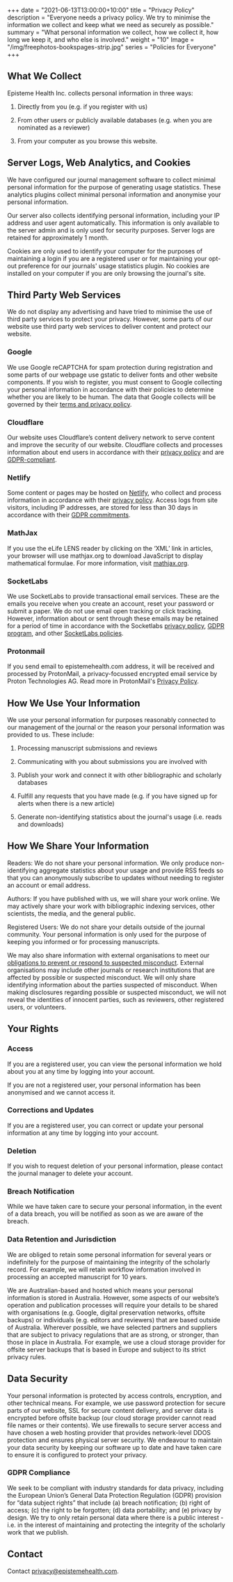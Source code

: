 +++
date = "2021-06-13T13:00:00+10:00"
title = "Privacy Policy"
description = "Everyone needs a privacy policy. We try to minimise the information we collect and keep what we need as securely as possible."
summary = "What personal information we collect, how we collect it, how long we keep it, and who else is involved."
weight = "10"
Image = "/img/freephotos-bookspages-strip.jpg"
series = "Policies for Everyone"
+++

## What We Collect

Episteme Health Inc. collects personal information in three ways:

1. Directly from you (e.g. if you register with us)

2. From other users or publicly available databases (e.g. when you are nominated as a reviewer)

3. From your computer as you browse this website.

## Server Logs, Web Analytics, and Cookies

We have configured our journal management software to collect minimal personal information for the purpose of generating usage statistics. These analytics plugins collect minimal personal information and anonymise your personal information.

Our server also collects identifying personal information, including your IP address and user agent automatically. This information is only available to the server admin and is only used for security purposes. Server logs are retained for approximately 1 month.

Cookies are only used to identify your computer for the purposes of maintaining a login if you are a registered user or for maintaining your opt-out preference for our journals' usage statistics plugin. No cookies are installed on your computer if you are only browsing the journal's site.

## Third Party Web Services

We do not display any advertising and have tried to minimise the use of third party services to protect your privacy. However, some parts of our website use third party web services to deliver content and protect our website.

### Google

We use Google reCAPTCHA for spam protection during registration and some parts of our webpage use gstatic to deliver fonts and other website components. If you wish to register, you must consent to Google collecting your personal information in accordance with their policies to determine whether you are likely to be human. The data that Google collects will be governed by their [terms and privacy policy](https://policies.google.com/privacy).

### Cloudflare

Our website uses Cloudflare’s content delivery network to serve content and improve the security of our website. Cloudflare collects and processes information about end users in accordance with their [privacy policy](https://www.cloudflare.com/privacypolicy/) and are [GDPR-compliant](https://www.cloudflare.com/gdpr/introduction/).

### Netlify

Some content or pages may be hosted on [Netlify](https://www.netlify.com/), who collect and process information in accordance with their [privacy policy](https://www.netlify.com/privacy/). Access logs from site visitors, including IP addresses, are stored for less than 30 days in accordance with their [GDPR commitments](https://www.netlify.com/gdpr/).

### MathJax

If you use the eLife LENS reader by clicking on the ‘XML’ link in articles, your browser will use mathjax.org to download JavaScript to display mathematical formulae. For more information, visit [mathjax.org](https://www.mathjax.org/).

### SocketLabs

We use SocketLabs to provide transactional email services. These are the emails you receive when you create an account, reset your password or submit a paper. We do not use email open tracking or click tracking. However, information about or sent through these emails may be retained for a period of time in accordance with the Socketlabs [privacy policy](https://www.socketlabs.com/legal/privacy/), [GDPR program](https://www.socketlabs.com/legal/gdpr/), and other [SocketLabs policies](https://www.socketlabs.com/legal/).

### Protonmail

If you send email to epistemehealth.com address, it will be received and processed by ProtonMail, a privacy-focussed encrypted email service by Proton Technologies AG. Read more in ProtonMail's [Privacy Policy](https://protonmail.com/privacy-policy).

## How We Use Your Information

We use your personal information for purposes reasonably connected to our management of the journal or the reason your personal information was provided to us. These include:

1. Processing manuscript submissions and reviews

2. Communicating with you about submissions you are involved with

3. Publish your work and connect it with other bibliographic and scholarly databases

4. Fulfill any requests that you have made (e.g. if you have signed up for alerts when there is a new article)

5. Generate non-identifying statistics about the journal's usage (i.e. reads and downloads)

## How We Share Your Information

Readers: We do not share your personal information. We only produce non-identifying aggregate statistics about your usage and provide RSS feeds so that you can anonymously subscribe to updates without needing to register an account or email address.

Authors: If you have published with us, we will share your work online. We may actively share your work with bibliographic indexing services, other scientists, the media, and the general public.

Registered Users: We do not share your details outside of the journal community. Your personal information is only used for the purpose of keeping you informed or for processing manuscripts.

We may also share information with external organisations to meet our [obligations to prevent or respond to suspected misconduct](https://publicationethics.org/resources/discussion-documents/sharing-information-among-editors-chief-regarding-possible-misconduct). External organisations may include other journals or research institutions that are affected by possible or suspected misconduct. We will only share identifying information about the parties suspected of misconduct. When making disclosures regarding possible or suspected misconduct, we will not reveal the identities of innocent parties, such as reviewers, other registered users, or volunteers.

## Your Rights

### Access

If you are a registered user, you can view the personal information we hold about you at any time by logging into your account.

If you are not a registered user, your personal information has been anonymised and we cannot access it.

### Corrections and Updates

If you are a registered user, you can correct or update your personal information at any time by logging into your account.

### Deletion

If you wish to request deletion of your personal information, please contact the journal manager to delete your account.

### Breach Notification

While we have taken care to secure your personal information, in the event of a data breach, you will be notified as soon as we are aware of the breach.

### Data Retention and Jurisdiction

We are obliged to retain some personal information for several years or indefinitely for the purpose of maintaining the integrity of the scholarly record. For example, we will retain workflow information involved in processing an accepted manuscript for 10 years.

We are Australian-based and hosted which means your personal information is stored in Australia. However, some aspects of our website’s operation and publication processes will require your details to be shared with organisations (e.g. Google, digital preservation networks, offsite backups) or individuals (e.g. editors and reviewers) that are based outside of Australia. Wherever possible, we have selected partners and suppliers that are subject to privacy regulations that are as strong, or stronger, than those in place in Australia. For example, we use a cloud storage provider for offsite server backups that is based in Europe and subject to its strict privacy rules.

## Data Security

Your personal information is protected by access controls, encryption, and other technical means. For example, we use password protection for secure parts of our website, SSL for secure content delivery, and server data is encrypted before offsite backup (our cloud storage provider cannot read file names or their contents). We use firewalls to secure server access and have chosen a web hosting provider that provides network-level DDOS protection and ensures physical server security. We endeavour to maintain your data security by keeping our software up to date and have taken care to ensure it is configured to protect your privacy.

### GDPR Compliance

We seek to be compliant with industry standards for data privacy, including the European Union’s General Data Protection Regulation (GDPR) provision for “data subject rights” that include (a) breach notification; (b) right of access; (&#99;) the right to be forgotten; (d) data portability; and (e) privacy by design. We try to only retain personal data where there is a public interest - i.e. in the interest of maintaining and protecting the integrity of the scholarly work that we publish.

## Contact

Contact privacy@epistemehealth.com.
